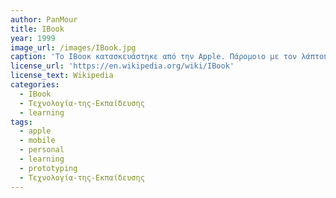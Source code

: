 ```yaml
---
author: PanMour
title: IBook
year: 1999
image_url: /images/IBook.jpg
caption: 'To ΙΒοοκ κατασκευάστηκε από την Apple. Πάρομοιο με τον λάπτοπ βασικοί του αγοραστές ήταν καταναλωτές και εκπαιδευτικά συστήματα (π.χ. σχολεία) με χαμηλό εισόδημα. Περιέχει όπως και οι περισσότεροι υπολογιστές πρόσβαση στο διαδύκτιο μέσω του wifi. Χρησημοποιείται κυρίως από σχολεία και άλλα διαδακτικά κέντρα με σκοπό την αξιωποίηση των δυνατοτήτων που προσφέρει το ίντερνετ.'
license_url: 'https://en.wikipedia.org/wiki/IBook'
license_text: Wikipedia
categories:
  - IBook
  - Τεχνολογία-της-Εκπαίδευσης
  - learning
tags:
  - apple
  - mobile
  - personal
  - learning
  - prototyping
  - Τεχνολογία-της-Εκπαίδευσης
---
```

